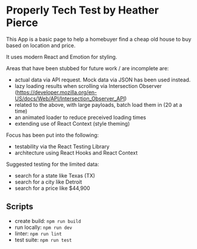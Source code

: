 # Properly Tech Test by Heather Pierce

This App is a basic page to help a homebuyer find a cheap old house to buy based on location and price.

It uses modern React and Emotion for styling.

Areas that have been stubbed for future work / are incomplete are:
- actual data via API request. Mock data via JSON has been used instead.
- lazy loading results when scrolling via Intersection Observer (https://developer.mozilla.org/en-US/docs/Web/API/Intersection_Observer_API)
- related to the above, with large payloads, batch load them in (20 at a time)
- an animated loader to reduce preceived loading times
- extending use of React Context (style theming)

Focus has been put into the following:
* testability via the React Testing Library
* architecture using React Hooks and React Context

Suggested testing for the limited data:
* search for a state like Texas (TX)
* search for a city like Detroit
* search for a price like $44,900

## Scripts

* create build: `npm run build`
* run locally: `npm run dev`
* linter: `npm run lint`
* test suite: `npm run test`
